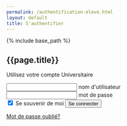 ```yaml
---
permalink: /authentification-eleve.html
layout: default
title: S'authentifier
---
```


{% include base_path %}

<html lang="fr">
<head>
    <meta charset="UTF-8">
    <meta name="viewport" content="width=device-width, initial-scale=1.0">
    <meta http-equiv="X-UA-Compatible" content="ie=edge">
    <link rel="stylesheet" href="./assets/css/login.css" />
    <title>Document</title>

</style>
</head>
<body>
        <div class="box">
                <h2>{{page.title}}</h2>
                <p>Utilisez votre compte Universitaire</p>
                <form>
                  <div class="inputBox">
                    <input type="email" name="email" required onkeyup="this.setAttribute('value', this.value);"  value="">
                    <label>nom d'utilisateur</label>
                  </div>
                  <div class="inputBox">
                        <input type="text" name="text" required onkeyup="this.setAttribute('value', this.value);" value="">
                        <label>mot de passe</label>
                      </div>
                    <input type="checkbox" checked="checked" name="souvenir"> Se souvenir de moi
              </label>
                  <input type="submit" name="se-connecter" value="Se connecter">
                </form>
                <a href="#"> Mot de passe oublié? </a> 
              </div>
</body>
</html>